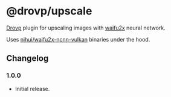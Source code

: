 # @drovp/upscale

[Drovp](https://drovp.app) plugin for upscaling images with [waifu2x](https://github.com/nagadomi/waifu2x) neural network.

Uses [nihui/waifu2x-ncnn-vulkan](https://github.com/nihui/waifu2x-ncnn-vulkan) binaries under the hood.

## Changelog

### 1.0.0

-   Initial release.
